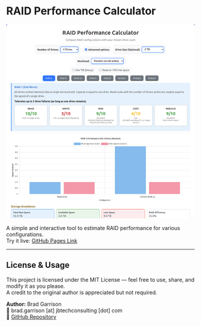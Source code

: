 # RAID Performance Calculator

![Screenshot](raid-performance-calculator-screenshot.png)

A simple and interactive tool to estimate RAID performance for various configurations.  
Try it live: [GitHub Pages Link](https://bradgarrison.github.io/raid-performance-calculator/)

---

## License & Usage
This project is licensed under the MIT License — feel free to use, share, and modify it as you please.  
A credit to the original author is appreciated but not required.  

**Author:** Brad Garrison  
📧 brad.garrison [at] jbtechconsulting [dot] com  
🔗 [GitHub Repository](https://github.com/bradgarrison/raid-performance-calculator)
